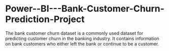 # Power--BI---Bank-Customer-Churn-Prediction-Project
The bank customer churn dataset is a commonly used dataset for predicting customer churn in the banking industry. It contains information on bank customers who either left the bank or continue to be a customer.
